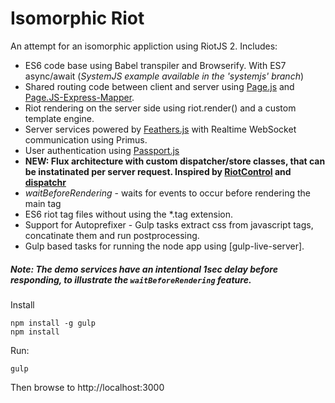 # Isomorphic Riot
An attempt for an isomorphic appliction using RiotJS 2. Includes:
+ ES6 code base using Babel transpiler and Browserify. With ES7 async/await
(_SystemJS example available in the 'systemjs' branch_)
+ Shared routing code between client and server using [Page.js](https://visionmedia.github.io/page.js/) and [Page.JS-Express-Mapper](https://github.com/kethinov/page.js-express-mapper.js).
+ Riot rendering on the server side using riot.render() and a custom template engine.
+ Server services powered by [Feathers.js](http://feathersjs.com/) with Realtime WebSocket communication using Primus.
+ User authentication using [Passport.js](http://passportjs.org/)
+ **NEW: Flux architecture with custom dispatcher/store classes, that can be instatinated per server request. Inspired by [RiotControl](https://github.com/jimsparkman/RiotControl/) and [dispatchr](https://github.com/yahoo/dispatchr/)**
+ *waitBeforeRendering* - waits for events to occur before rendering the main tag
+ ES6 riot tag files without using the *.tag extension.
+ Support for Autoprefixer - Gulp tasks extract css from javascript tags, concatinate them and run postprocessing.
+ Gulp based tasks for running the node app using [gulp-live-server].

##### Note: The demo services have an intentional 1sec delay before responding, to illustrate the ```waitBeforeRendering``` feature.


Install
```
npm install -g gulp
npm install
```
Run:
```
gulp
```
Then browse to http://localhost:3000
